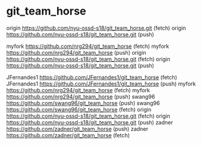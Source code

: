 # git_team_horse

origin	https://github.com/nyu-ossd-s18/git_team_horse.git (fetch)
origin	https://github.com/nyu-ossd-s18/git_team_horse.git (push)

myfork	https://github.com/nrg294/git_team_horse (fetch)
myfork	https://github.com/nrg294/git_team_horse (push)
origin	https://github.com/nyu-ossd-s18/git_team_horse.git (fetch)
origin	https://github.com/nyu-ossd-s18/git_team_horse.git (push)

JFernandes1	https://github.com/JFernandes1/git_team_horse (fetch)
JFernandes1	https://github.com/JFernandes1/git_team_horse (push)
myfork	https://github.com/nrg294/git_team_horse (fetch)
myfork	https://github.com/nrg294/git_team_horse (push)
swang96	https://github.com/swang96/git_team_horse (push)
swang96	https://github.com/swang96/git_team_horse (fetch)
origin	https://github.com/nyu-ossd-s18/git_team_horse.git (fetch)
origin	https://github.com/nyu-ossd-s18/git_team_horse.git (push)
zadner	https://github.com/zadner/git_team_horse (push)
zadner	https://github.com/zadner/git_team_horse (fetch)



